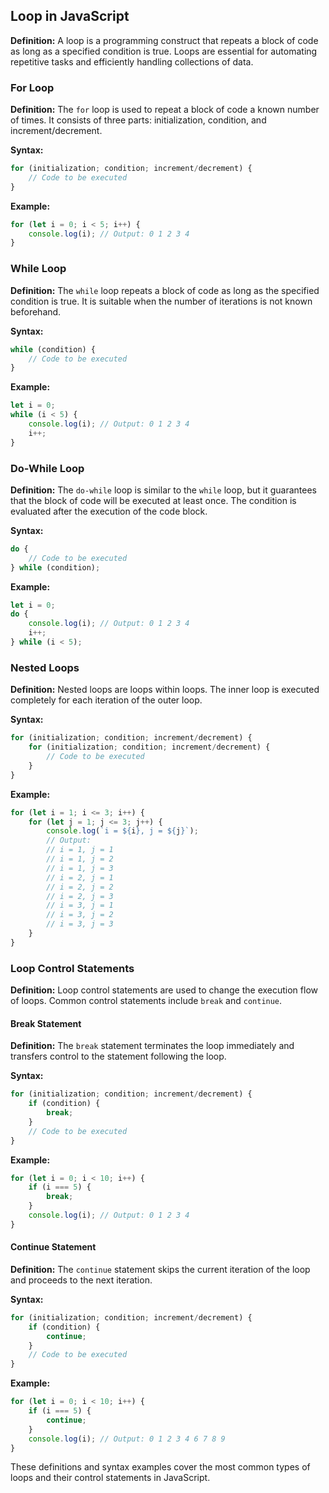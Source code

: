 ## Loop in JavaScript

**Definition:** A loop is a programming construct that repeats a block of code as long as a specified condition is true. Loops are essential for automating repetitive tasks and efficiently handling collections of data.

### For Loop

**Definition:** The `for` loop is used to repeat a block of code a known number of times. It consists of three parts: initialization, condition, and increment/decrement.

**Syntax:**
```javascript
for (initialization; condition; increment/decrement) {
    // Code to be executed
}
```

**Example:**
```javascript
for (let i = 0; i < 5; i++) {
    console.log(i); // Output: 0 1 2 3 4
}
```

### While Loop

**Definition:** The `while` loop repeats a block of code as long as the specified condition is true. It is suitable when the number of iterations is not known beforehand.

**Syntax:**
```javascript
while (condition) {
    // Code to be executed
}
```

**Example:**
```javascript
let i = 0;
while (i < 5) {
    console.log(i); // Output: 0 1 2 3 4
    i++;
}
```

### Do-While Loop

**Definition:** The `do-while` loop is similar to the `while` loop, but it guarantees that the block of code will be executed at least once. The condition is evaluated after the execution of the code block.

**Syntax:**
```javascript
do {
    // Code to be executed
} while (condition);
```

**Example:**
```javascript
let i = 0;
do {
    console.log(i); // Output: 0 1 2 3 4
    i++;
} while (i < 5);
```

### Nested Loops

**Definition:** Nested loops are loops within loops. The inner loop is executed completely for each iteration of the outer loop.

**Syntax:**
```javascript
for (initialization; condition; increment/decrement) {
    for (initialization; condition; increment/decrement) {
        // Code to be executed
    }
}
```

**Example:**
```javascript
for (let i = 1; i <= 3; i++) {
    for (let j = 1; j <= 3; j++) {
        console.log(`i = ${i}, j = ${j}`);
        // Output:
        // i = 1, j = 1
        // i = 1, j = 2
        // i = 1, j = 3
        // i = 2, j = 1
        // i = 2, j = 2
        // i = 2, j = 3
        // i = 3, j = 1
        // i = 3, j = 2
        // i = 3, j = 3
    }
}
```

### Loop Control Statements

**Definition:** Loop control statements are used to change the execution flow of loops. Common control statements include `break` and `continue`.

#### Break Statement

**Definition:** The `break` statement terminates the loop immediately and transfers control to the statement following the loop.

**Syntax:**
```javascript
for (initialization; condition; increment/decrement) {
    if (condition) {
        break;
    }
    // Code to be executed
}
```

**Example:**
```javascript
for (let i = 0; i < 10; i++) {
    if (i === 5) {
        break;
    }
    console.log(i); // Output: 0 1 2 3 4
}
```

#### Continue Statement

**Definition:** The `continue` statement skips the current iteration of the loop and proceeds to the next iteration.

**Syntax:**
```javascript
for (initialization; condition; increment/decrement) {
    if (condition) {
        continue;
    }
    // Code to be executed
}
```

**Example:**
```javascript
for (let i = 0; i < 10; i++) {
    if (i === 5) {
        continue;
    }
    console.log(i); // Output: 0 1 2 3 4 6 7 8 9
}
```

These definitions and syntax examples cover the most common types of loops and their control statements in JavaScript.